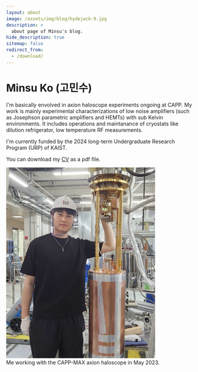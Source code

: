 ```yaml
---
layout: about
image: /assets/img/blog/hydejack-9.jpg
description: >
  about page of Minsu's blog.
hide_description: true
sitemap: false
redirect_from:
  - /download/
---
```


# Minsu Ko (고민수)

<!--author-->

I'm basically envolved in axion haloscope experiments ongoing at CAPP. My work is mainly experimental characterizations
of low noise amplifiers (such as Josephson parametric amplifiers and HEMTs) with sub Kelvin environments. It includes operations
and maintanance of cryostats like dilution refrigerator, low temperature RF measurements.

I'm currently funded by the 2024 long-term Undergraduate Research Program (URP) of KAIST. 

You can download my [CV] as a pdf file.

<p align="left">
  <img src="/assets/img/me_MAX.jpg" style="width:80%; height:auto;"/>
  <br>
  Me working with the CAPP-MAX axion haloscope in May 2023.
</p>
<div style="clear:both;"></div>


[CV]: /distributions/cv_minsu.pdf
